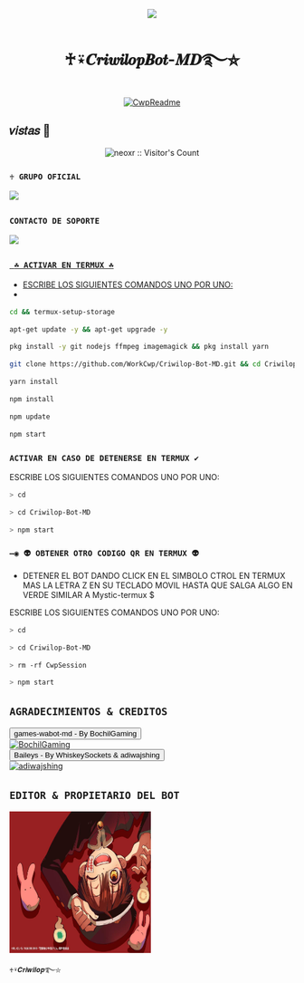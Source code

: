 <p align="center">
    <img src="https://raw.githubusercontent.com/andreasbm/readme/master/assets/lines/colored.png">
</p>

<h1 align="center">♰⍣𝑪𝒓𝒊𝒘𝒊𝒍𝒐𝒑𝑩𝒐𝒕-𝑴𝑫࿐⛦</h1>

<p align="center">
  <a href="https://github.com/WorkCwp"><img src="http://readme-typing-svg.herokuapp.com?color=FFFFFF&center=true&vCenter=true&multiline=false&lines=♰⍣𝑪𝒓𝒊𝒘𝒊𝒍𝒐𝒑࿐⛦;WhatsApp+BOT-MD;Developed+by+♰⍣𝑪𝒓𝒊𝒘𝒊𝒍𝒐𝒑࿐⛦;apollame+con+una+🌟" alt="CwpReadme"></a>
</p>

## 𝑣𝑖𝑠𝑡𝑎𝑠 👀
<p align="center"><img src="https://profile-counter.glitch.me/{Criwilop}/count.svg" alt="neoxr :: Visitor's Count" /></p>

### `♰ GRUPO OFICIAL`

<a href="https://chat.whatsapp.com/IPBbr3nEmSkKzkJbWGtlDy" target="blank"><img src="https://img.shields.io/badge/GRUPO-25D366?style=for-the-badge&logo=whatsapp&logoColor=white" /></a>


 ### `CONTACTO DE SOPORTE`

<a href="https://wa.me/573244488043"><img src="https://img.shields.io/badge/WhatsApp-25D366?style=for-the-badge&logo=whatsapp&logoColor=white" />

### ` ☘️ ACTIVAR EN TERMUX ☘️` 
- ESCRIBE LOS SIGUIENTES COMANDOS UNO POR UNO:
- 
```bash
cd && termux-setup-storage
```

```bash
apt-get update -y && apt-get upgrade -y
```

```bash
pkg install -y git nodejs ffmpeg imagemagick && pkg install yarn 
```

```bash
git clone https://github.com/WorkCwp/Criwilop-Bot-MD.git && cd Criwilop-Bot-MD
```

```bash
yarn install
```

```bash
npm install
```

```bash
npm update
```

```bash
npm start
```

### `ACTIVAR EN CASO DE DETENERSE EN TERMUX ✔️`

ESCRIBE LOS SIGUIENTES COMANDOS UNO POR UNO:

```bash
> cd
```
```bash
> cd Criwilop-Bot-MD
```
```bash
> npm start
```


### `—◉ 👽 OBTENER OTRO CODIGO QR EN TERMUX 👽`
- DETENER EL BOT DANDO CLICK EN EL SIMBOLO CTROL EN TERMUX MAS LA LETRA Z EN SU TECLADO MOVIL HASTA QUE SALGA ALGO EN VERDE SIMILAR A Mystic-termux $


ESCRIBE LOS SIGUIENTES COMANDOS UNO POR UNO:
```bash
> cd
```
```bash
> cd Criwilop-Bot-MD
```
```bash
> rm -rf CwpSession
```
```bash
> npm start
```

## `AGRADECIMIENTOS & CREDITOS` 
<div><button id="boton" type="button">games-wabot-md - By BochilGaming </button></div>
<a href="https://github.com/BochilGaming/games-wabot-md/tree/multi-device"><img src="https://github.com/BochilGaming.png" width="150" height="150" alt="BochilGaming"/></a>
<div><button id="boton" type="button">Baileys - By WhiskeySockets & adiwajshing</button></div>
<a href="https://github.com/WhiskeySockets/Baileys"><img src="https://github.com/WhiskeySockets.png" width="150" height="150" alt="adiwajshing"/></a>

## `EDITOR & PROPIETARIO DEL BOT` 
<a href="https://github.com/WorkCwp"><img src="Menu.png" width="250" height="250" alt="BrunoSobrino"/></a>
  
`♰⍣𝑪𝒓𝒊𝒘𝒊𝒍𝒐𝒑࿐⛦`
